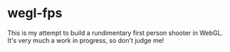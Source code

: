 # wegl-fps
This is my attempt to build a rundimentary first person shooter in WebGL. It's very much a work in progress, so don't judge me!
